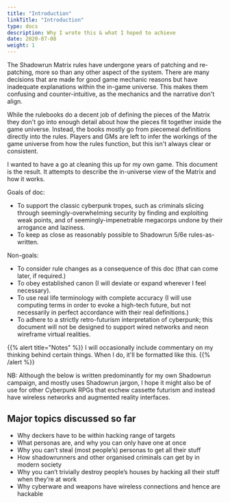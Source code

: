 ```yaml
---
title: "Introduction"
linkTitle: "Introduction"
type: docs
description: Why I wrote this & what I hoped to achieve
date: 2020-07-08
weight: 1
---
```


The Shadowrun Matrix rules have undergone years of patching and re-patching, more so than any other aspect of the system. There are many decisions that are made for good game mechanic reasons but have inadequate explanations within the in-game universe. This makes them confusing and counter-intuitive, as the mechanics and the narrative don't align.

While the rulebooks do a decent job of defining the pieces of the Matrix they don't go into enough detail about how the pieces fit together inside the game universe. Instead, the books mostly go from piecemeal definitions directly into the rules. Players and GMs are left to infer the workings of the game universe from how the rules function, but this isn't always clear or consistent.

I wanted to have a go at cleaning this up for my own game. This document is the result. It attempts to describe the in-universe view of the Matrix and how it works.

Goals of doc:

* To support the classic cyberpunk tropes, such as criminals slicing through seemingly-overwhelming security by finding and exploiting weak points, and of seemingly-impenetrable megacorps undone by their arrogance and laziness.
* To keep as close as reasonably possible to Shadowrun 5/6e rules-as-written.

Non-goals: 

* To consider rule changes as a consequence of this doc (that can come later, if required.)
* To obey established canon (I will deviate or expand wherever I feel necessary).
* To use real life terminology with complete accuracy (I will use computing terms in order to evoke a high-tech future, but not necessarily in perfect accordance with their real definitions.)
* To adhere to a strictly retro-futurism interpretation of cyberpunk; this document will not be designed to support wired networks and neon wireframe virtual realities.

{{% alert title="Notes" %}}
I will occasionally include commentary on my thinking behind certain things. When I do, it'll be formatted like this.
{{% /alert %}}

NB: Although the below is written predominantly for my own Shadowrun campaign, and mostly uses Shadowrun jargon, I hope it might also be of use for other Cyberpunk RPGs that eschew cassette futurism and instead have wireless networks and augmented reality interfaces.

## Major topics discussed so far

*   Why deckers have to be within hacking range of targets
*   What personas are, and why you can only have one at once
*   Why you can’t steal (most people’s) personas to get all their stuff
*   How shadowrunners and other organised criminals can get by in modern society
*   Why you can’t trivially destroy people’s houses by hacking all their stuff when they’re at work
*   Why cyberware and weapons have wireless connections and hence are hackable


[^1]: This doesn’t mean I don’t understand the appeal of this. It’s just not what I want in my game, is all.

